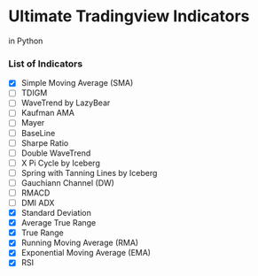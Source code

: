 # Ultimate Tradingview Indicators

in Python

### List of Indicators

* [X] Simple Moving Average (SMA)
* [ ] TDIGM
* [ ] WaveTrend by LazyBear
* [ ] Kaufman AMA
* [ ] Mayer
* [ ] BaseLine
* [ ] Sharpe Ratio
* [ ] Double WaveTrend
* [ ] X Pi Cycle by Iceberg
* [ ] Spring with Tanning Lines by Iceberg
* [ ] Gauchiann Channel (DW)
* [ ] RMACD
* [ ] DMI ADX
* [X] Standard Deviation
* [X] Average True Range
* [X] True Range
* [X] Running Moving Average (RMA)
* [X] Exponential Moving Average (EMA)
* [X] RSI
